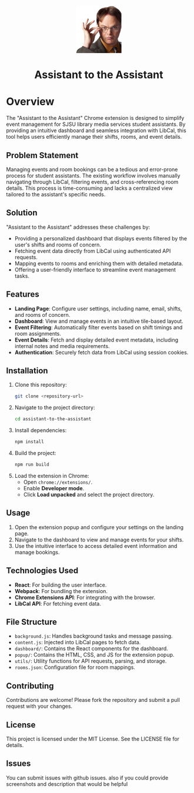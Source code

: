 <div align="center">
  <img src="./assets/icons/logo-128.png" alt="Assistant to the Assistant Logo" />
  <h1>Assistant to the Assistant</h1>
</div>

# Overview
The "Assistant to the Assistant" Chrome extension is designed to simplify event management for SJSU library media services student assistants. By providing an intuitive dashboard and seamless integration with LibCal, this tool helps users efficiently manage their shifts, rooms, and event details.

## Problem Statement
Managing events and room bookings can be a tedious and error-prone process for student assistants. The existing workflow involves manually navigating through LibCal, filtering events, and cross-referencing room details. This process is time-consuming and lacks a centralized view tailored to the assistant's specific needs.

## Solution
"Assistant to the Assistant" addresses these challenges by:
- Providing a personalized dashboard that displays events filtered by the user's shifts and rooms of concern.
- Fetching event data directly from LibCal using authenticated API requests.
- Mapping events to rooms and enriching them with detailed metadata.
- Offering a user-friendly interface to streamline event management tasks.

## Features
- **Landing Page**: Configure user settings, including name, email, shifts, and rooms of concern.
- **Dashboard**: View and manage events in an intuitive tile-based layout.
- **Event Filtering**: Automatically filter events based on shift timings and room assignments.
- **Event Details**: Fetch and display detailed event metadata, including internal notes and media requirements.
- **Authentication**: Securely fetch data from LibCal using session cookies.

## Installation
1. Clone this repository:
   ```bash
   git clone <repository-url>
   ```
2. Navigate to the project directory:
   ```bash
   cd assistant-to-the-assistant
   ```
3. Install dependencies:
   ```bash
   npm install
   ```
4. Build the project:
   ```bash
   npm run build
   ```
5. Load the extension in Chrome:
   - Open `chrome://extensions/`.
   - Enable **Developer mode**.
   - Click **Load unpacked** and select the project directory.

## Usage
1. Open the extension popup and configure your settings on the landing page.
2. Navigate to the dashboard to view and manage events for your shifts.
3. Use the intuitive interface to access detailed event information and manage bookings.

## Technologies Used
- **React**: For building the user interface.
- **Webpack**: For bundling the extension.
- **Chrome Extensions API**: For integrating with the browser.
- **LibCal API**: For fetching event data.

## File Structure
- `background.js`: Handles background tasks and message passing.
- `content.js`: Injected into LibCal pages to fetch data.
- `dashboard/`: Contains the React components for the dashboard.
- `popup/`: Contains the HTML, CSS, and JS for the extension popup.
- `utils/`: Utility functions for API requests, parsing, and storage.
- `rooms.json`: Configuration file for room mappings.

## Contributing
Contributions are welcome! Please fork the repository and submit a pull request with your changes.

## License
This project is licensed under the MIT License. See the LICENSE file for details.

## Issues
You can submit issues with github issues. also if you could provide screenshots and description that would be helpful